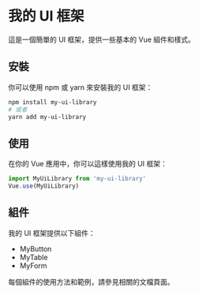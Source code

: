 # 我的 UI 框架

這是一個簡單的 UI 框架，提供一些基本的 Vue 組件和樣式。

## 安裝

你可以使用 npm 或 yarn 來安裝我的 UI 框架：

```bash
npm install my-ui-library
# 或者
yarn add my-ui-library
```

## 使用

在你的 Vue 應用中，你可以這樣使用我的 UI 框架：

```js
import MyUiLibrary from 'my-ui-library'
Vue.use(MyUiLibrary)
```

## 組件

我的 UI 框架提供以下組件：

- MyButton
- MyTable
- MyForm

每個組件的使用方法和範例，請參見相關的文檔頁面。
